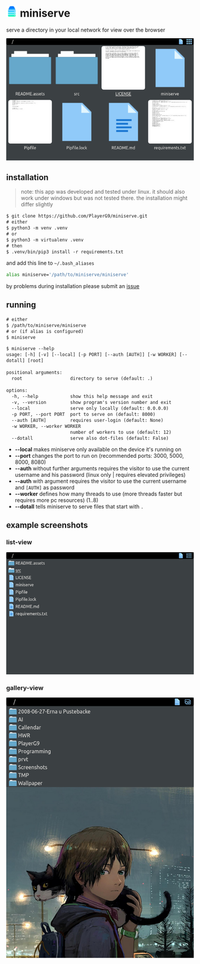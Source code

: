 # <img width=auto height="30" src="https://raw.githubusercontent.com/PlayerG9/miniserve/master/README.assets/repo-icon.png" alt="" /> miniserve
serve a directory in your local network for view over the browser

![eg. fresh start](README.assets/eg-start.png)

## installation

> note: this app was developed and tested under linux. it should also work under windows but was not tested there.
> the installation might differ slightly

```commandline
$ git clone https://github.com/PlayerG9/miniserve.git
# either
$ python3 -m venv .venv
# or
$ python3 -m virtualenv .venv
# then
$ .venv/bin/pip3 install -r requirements.txt
```

and add this line to `~/.bash_aliases`
```bash
alias miniserve='/path/to/miniserve/miniserve'
```

by problems during installation please submit an [issue](https://github.com/PlayerG9/miniserve/issues/new/choose)

## running

```commandline
# either
$ /path/to/miniserve/miniserve
# or (if alias is configured)
$ miniserve
```

```commandline
$ miniserve --help
usage: [-h] [-v] [--local] [-p PORT] [--auth [AUTH]] [-w WORKER] [--dotall] [root]

positional arguments:
  root                  directory to serve (default: .)

options:
  -h, --help            show this help message and exit
  -v, --version         show program's version number and exit
  --local               serve only locally (default: 0.0.0.0)
  -p PORT, --port PORT  port to serve on (default: 8000)
  --auth [AUTH]         requires user-login (default: None)
  -w WORKER, --worker WORKER
                        number of workers to use (default: 12)
  --dotall              serve also dot-files (default: False)
```
- **--local** makes miniserve only available on the device it's running on
- **--port** changes the port to run on (recommended ports: 3000, 5000, 8000, 8080)
- **--auth** without further arguments requires the visitor to use the current username and his password (linux only | requires elevated privileges)
- **--auth** with argument requires the visitor to use the current username and `[AUTH]` as password
- **--worker** defines how many threads to use (more threads faster but requires more pc resources) (1..8)
- **--dotall** tells miniserve to serve files that start with `.`

## example screenshots
### list-view
![list-view](README.assets/eg-list-view.png)

### gallery-view
![gallery-view](README.assets/gallery-view.png)

